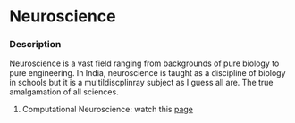 # Neuroscience
### Description
Neuroscience is a vast field ranging from backgrounds of pure biology to pure engineering. In India, neuroscience is taught as a discipline of biology in schools but it is a multildiscplinray subject as I guess all are. The true amalgamation of all sciences.

1. Computational Neuroscience: watch this [page](/neuroscience/comp_neuro.md)